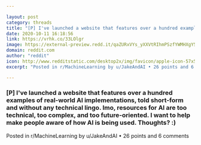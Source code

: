 ```yaml
---

layout: post
category: threads
title: "[P] I've launched a website that features over a hundred examples of real-world AI implementations, told short-form and without any technical lingo. Imo, resources for AI are too technical, too complex, and too future-oriented. I want to help make people aware of how AI is being used. Thoughts? :)"
date: 2020-10-11 16:18:56
link: https://vrhk.co/33LOlgr
image: https://external-preview.redd.it/qaZURxVYs_yXXVtRIhmPSzfYWMHXgY5HZLhxRn8daJY.jpg?width=1200&height=628.272251309&auto=webp&crop=1200:628.272251309,smart&s=2a5f4cdb97d04689caa0d441087ffafa72adca3e
domain: reddit.com
author: "reddit"
icon: http://www.redditstatic.com/desktop2x/img/favicon/apple-icon-57x57.png
excerpt: "Posted in r/MachineLearning by u/JakeAndAI • 26 points and 6 comments"

---
```


### [P] I've launched a website that features over a hundred examples of real-world AI implementations, told short-form and without any technical lingo. Imo, resources for AI are too technical, too complex, and too future-oriented. I want to help make people aware of how AI is being used. Thoughts? :)

Posted in r/MachineLearning by u/JakeAndAI • 26 points and 6 comments